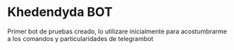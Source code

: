 # Khedendyda BOT
Primer bot de pruebas creado, lo utilizare inicialmente para acostumbrarme a los comandos y particularidades de telegrambot
